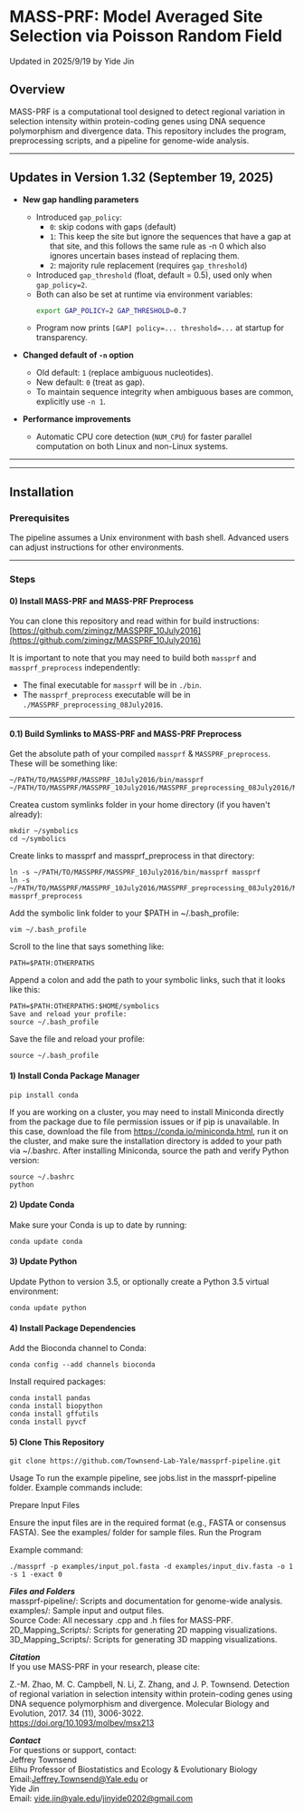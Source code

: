 # MASS-PRF: Model Averaged Site Selection via Poisson Random Field 
Updated in 2025/9/19 by Yide Jin

## Overview
MASS-PRF is a computational tool designed to detect regional variation in selection intensity within protein-coding genes using DNA sequence polymorphism and divergence data. This repository includes the program, preprocessing scripts, and a pipeline for genome-wide analysis.

---

## Updates in Version 1.32 (September 19, 2025)

- **New gap handling parameters**
  - Introduced `gap_policy`:
    - `0`: skip codons with gaps (default)  
    - `1`: This keep the site but ignore the sequences that have a gap at that site, and this follows the same rule as -n 0 which also ignores uncertain bases instead of replacing them.  
    - `2`: majority rule replacement (requires `gap_threshold`)  
  - Introduced `gap_threshold` (float, default = 0.5), used only when `gap_policy=2`.  
  - Both can also be set at runtime via environment variables:
    ```bash
    export GAP_POLICY=2 GAP_THRESHOLD=0.7
    ```
  - Program now prints `[GAP] policy=... threshold=...` at startup for transparency.

- **Changed default of `-n` option**
  - Old default: `1` (replace ambiguous nucleotides).  
  - New default: `0` (treat as gap).  
  - To maintain sequence integrity when ambiguous bases are common, explicitly use `-n 1`.

- **Performance improvements**
  - Automatic CPU core detection (`NUM_CPU`) for faster parallel computation on both Linux and non-Linux systems.

---

---

## Installation

### Prerequisites
The pipeline assumes a Unix environment with bash shell. Advanced users can adjust instructions for other environments.

---

### Steps

#### 0) Install MASS-PRF and MASS-PRF Preprocess
You can clone this repository and read within for build instructions:  
[https://github.com/zimingz/MASSPRF_10July2016](https://github.com/zimingz/MASSPRF_10July2016)

It is important to note that you may need to build both `massprf` and `massprf_preprocess` independently:
- The final executable for `massprf` will be in `./bin`.
- The `massprf_preprocess` executable will be in `./MASSPRF_preprocessing_08July2016`.

---

#### 0.1) Build Symlinks to MASS-PRF and MASS-PRF Preprocess
Get the absolute path of your compiled `massprf` & `MASSPRF_preprocess`. These will be something like:

```plaintext
~/PATH/TO/MASSPRF/MASSPRF_10July2016/bin/massprf
~/PATH/TO/MASSPRF/MASSPRF_10July2016/MASSPRF_preprocessing_08July2016/MASSPRF_preprocess
```
Createa custom symlinks folder in your home directory (if you haven't already):
```
mkdir ~/symbolics
cd ~/symbolics
```
Create links to massprf and massprf_preprocess in that directory:
```
ln -s ~/PATH/TO/MASSPRF/MASSPRF_10July2016/bin/massprf massprf
ln -s ~/PATH/TO/MASSPRF/MASSPRF_10July2016/MASSPRF_preprocessing_08July2016/MASSPRF_preprocess massprf_preprocess
```
Add the symbolic link folder to your $PATH in ~/.bash_profile:
```
vim ~/.bash_profile
```
Scroll to the line that says something like:
```
PATH=$PATH:OTHERPATHS
```
Append a colon and add the path to your symbolic links, such that it looks like this:
```
PATH=$PATH:OTHERPATHS:$HOME/symbolics
Save and reload your profile:
source ~/.bash_profile
```
Save the file and reload your profile:
```
source ~/.bash_profile
```
#### 1) Install Conda Package Manager
   ```
   pip install conda
   ```
If you are working on a cluster, you may need to install Miniconda directly from the package due to file permission issues or if pip is unavailable.
In this case, download the file from https://conda.io/miniconda.html, run it on the cluster, and make sure the installation directory is added to your path via ~/.bashrc.
After installing Miniconda, source the path and verify Python version:
```
source ~/.bashrc
python
```
#### 2) Update Conda
Make sure your Conda is up to date by running:
```
conda update conda
```
#### 3) Update Python
Update Python to version 3.5, or optionally create a Python 3.5 virtual environment:
```
conda update python
```
#### 4) Install Package Dependencies
Add the Bioconda channel to Conda:
```
conda config --add channels bioconda
```
Install required packages:
```
conda install pandas
conda install biopython
conda install gffutils
conda install pyvcf
```
#### 5) Clone This Repository
```
git clone https://github.com/Townsend-Lab-Yale/massprf-pipeline.git
```
Usage
To run the example pipeline, see jobs.list in the massprf-pipeline folder. Example commands include:

Prepare Input Files

Ensure the input files are in the required format (e.g., FASTA or consensus FASTA). See the examples/ folder for sample files.
Run the Program

Example command:
```
./massprf -p examples/input_pol.fasta -d examples/input_div.fasta -o 1 -s 1 -exact 0
```

***Files and Folders***<br>
massprf-pipeline/: Scripts and documentation for genome-wide analysis.<br>
examples/: Sample input and output files.<br>
Source Code: All necessary .cpp and .h files for MASS-PRF.<br>
2D_Mapping_Scripts/: Scripts for generating 2D mapping visualizations.<br>
3D_Mapping_Scripts/: Scripts for generating 3D mapping visualizations.

***Citation***<br>
If you use MASS-PRF in your research, please cite:

Z.-M. Zhao, M. C. Campbell, N. Li, Z. Zhang, and J. P. Townsend. Detection of regional variation in selection intensity within protein-coding genes using DNA sequence polymorphism and divergence. Molecular Biology and Evolution, 2017. 34 (11), 3006-3022.<br> 
https://doi.org/10.1093/molbev/msx213

***Contact***<br>
For questions or support, contact:<br> 
Jeffrey Townsend<br>
Elihu Professor of Biostatistics and Ecology & Evolutionary Biology<br>
Email:Jeffrey.Townsend@Yale.edu
or <br>
Yide Jin <br>
Email: yide.jin@yale.edu/jinyide0202@gmail.com
 
